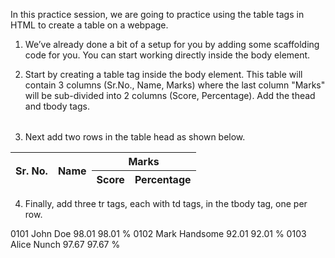 In this practice session, we are going to practice using the table tags in HTML to create a table on a webpage.

1. We’ve already done a bit of a setup for you by adding some scaffolding code for you. You can start working directly inside the body element.

2. Start by creating a table tag inside the body element. This table will contain 3 columns (Sr.No., Name, Marks) where the last column "Marks" will be sub-divided into 2 columns (Score, Percentage). Add the thead and tbody tags.
<table>
        <thead> </thead>
        <tbody> </tbody>
</table>


3. Next add two rows in the table head as shown below.
<table>
        <thead>
            <tr>
                    <th rowspan="2">Sr. No.</th>
                    <th rowspan="2">Name</th>
                    <th colspan="2">Marks</th>
            </tr>
            <tr>
                       <th>Score</th>
                       <th>Percentage</th>
               </tr>
        </thead>
        <tbody> </tbody>
</table>


4. Finally, add three tr tags, each with td tags, in the tbody tag, one per row.
<tbody>
       <tr>
        <td>0101</td>
        <td>John Doe</td>
        <td>98.01</td>
        <td>98.01 %</td>
       </tr>
       <tr>
         <td>0102</td>
         <td>Mark Handsome</td>
         <td>92.01</td>
         <td>92.01 %</td>
       </tr>
       <tr>
          <td>0103</td>
          <td>Alice Nunch</td>
          <td>97.67</td>
          <td>97.67 %</td>
     </tr>
</tbody>
